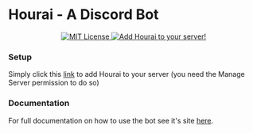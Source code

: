 # Hourai - A Discord Bot

<p align="center">
    <a href="https://opensource.org/licenses/mit-license.php">
        <img src="https://img.shields.io/badge/license-MIT%20License-blue.svg" alt="MIT License">
    </a>
    <a href="https://discordapp.com/oauth2/authorize?client_id=208460637368614913&scope=bot&permissions=0xFFFFFFFFFFFF">
        <img src="https://img.shields.io/badge/discord-add--to--server-738bd7.svg" alt="Add Hourai to your server!">
    </a>
</p>

### Setup
Simply click this [link](https://discordapp.com/oauth2/authorize?client_id=208460637368614913&scope=bot&permissions=0xFFFFFFFFFFFF) to add Hourai to your server (you need the Manage Server permission to do so)

### Documentation
For full documentation on how to use the bot see it's site
[here](https://jamessliu.com/Hourai/).
